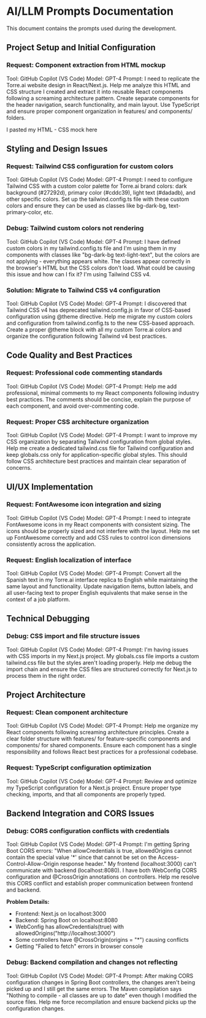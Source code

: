 # AI/LLM Prompts Documentation

This document contains the prompts used during the development.

## Project Setup and Initial Configuration


### **Request: Component extraction from HTML mockup**
Tool: GitHub Copilot (VS Code)
Model: GPT-4
Prompt: I need to replicate the Torre.ai website design in React/Next.js. Help me analyze this HTML and CSS structure I created and extract it into reusable React components following a screaming architecture pattern. Create separate components for the header navigation, search functionality, and main layout. Use TypeScript and ensure proper component organization in features/ and components/ folders.

I pasted my HTML - CSS mock here

## Styling and Design Issues

### **Request: Tailwind CSS configuration for custom colors**
Tool: GitHub Copilot (VS Code)
Model: GPT-4
Prompt: I need to configure Tailwind CSS with a custom color palette for Torre.ai brand colors: dark background (#27292d), primary color (#cddc39), light text (#dadadb), and other specific colors. Set up the tailwind.config.ts file with these custom colors and ensure they can be used as classes like bg-dark-bg, text-primary-color, etc.

### **Debug: Tailwind custom colors not rendering**
Tool: GitHub Copilot (VS Code)
Model: GPT-4
Prompt: I have defined custom colors in my tailwind.config.ts file and I'm using them in my components with classes like "bg-dark-bg text-light-text", but the colors are not applying - everything appears white. The classes appear correctly in the browser's HTML but the CSS colors don't load. What could be causing this issue and how can I fix it? I'm using Tailwind CSS v4.

### **Solution: Migrate to Tailwind CSS v4 configuration**
Tool: GitHub Copilot (VS Code)
Model: GPT-4
Prompt: I discovered that Tailwind CSS v4 has deprecated tailwind.config.js in favor of CSS-based configuration using @theme directive. Help me migrate my custom colors and configuration from tailwind.config.ts to the new CSS-based approach. Create a proper @theme block with all my custom Torre.ai colors and organize the configuration following Tailwind v4 best practices.

## Code Quality and Best Practices

### **Request: Professional code commenting standards**
Tool: GitHub Copilot (VS Code)
Model: GPT-4
Prompt: Help me add professional, minimal comments to my React components following industry best practices. The comments should be concise, explain the purpose of each component, and avoid over-commenting  code.

### **Request: Proper CSS architecture organization**
Tool: GitHub Copilot (VS Code)
Model: GPT-4
Prompt: I want to improve my CSS organization by separating Tailwind configuration from global styles. Help me create a dedicated tailwind.css file for Tailwind configuration and keep globals.css only for application-specific global styles. This should follow CSS architecture best practices and maintain clear separation of concerns.

## UI/UX Implementation

### **Request: FontAwesome icon integration and sizing**
Tool: GitHub Copilot (VS Code)
Model: GPT-4
Prompt: I need to integrate FontAwesome icons in my React components with consistent sizing. The icons should be properly sized and not interfere with the layout. Help me set up FontAwesome correctly and add CSS rules to control icon dimensions consistently across the application.


### **Request: English localization of interface**
Tool: GitHub Copilot (VS Code)
Model: GPT-4
Prompt: Convert all the Spanish text in my Torre.ai interface replica to English while maintaining the same layout and functionality. Update navigation items, button labels, and all user-facing text to proper English equivalents that make sense in the context of a job platform.

## Technical Debugging


### **Debug: CSS import and file structure issues**
Tool: GitHub Copilot (VS Code)
Model: GPT-4
Prompt: I'm having issues with CSS imports in my Next.js project. My globals.css file imports a custom tailwind.css file but the styles aren't loading properly. Help me debug the import chain and ensure the CSS files are structured correctly for Next.js to process them in the right order.

## Project Architecture

### **Request: Clean component architecture**
Tool: GitHub Copilot (VS Code)
Model: GPT-4
Prompt: Help me organize my React components following screaming architecture principles. Create a clear folder structure with features/ for feature-specific components and components/ for shared components. Ensure each component has a single responsibility and follows React best practices for a professional codebase.

### **Request: TypeScript configuration optimization**
Tool: GitHub Copilot (VS Code)
Model: GPT-4
Prompt: Review and optimize my TypeScript configuration for a Next.js project. Ensure proper type checking, imports, and that all components are properly typed.

## Backend Integration and CORS Issues

### **Debug: CORS configuration conflicts with credentials**
Tool: GitHub Copilot (VS Code)
Model: GPT-4
Prompt: I'm getting Spring Boot CORS errors: "When allowCredentials is true, allowedOrigins cannot contain the special value '*' since that cannot be set on the Access-Control-Allow-Origin response header." My frontend (localhost:3000) can't communicate with backend (localhost:8080). I have both WebConfig CORS configuration and @CrossOrigin annotations on controllers. Help me resolve this CORS conflict and establish proper communication between frontend and backend.

**Problem Details:**
- Frontend: Next.js on localhost:3000
- Backend: Spring Boot on localhost:8080  
- WebConfig has allowCredentials(true) with allowedOrigins("http://localhost:3000")
- Some controllers have @CrossOrigin(origins = "*") causing conflicts
- Getting "Failed to fetch" errors in browser console


### **Debug: Backend compilation and changes not reflecting**
Tool: GitHub Copilot (VS Code)
Model: GPT-4
Prompt: After making CORS configuration changes in Spring Boot controllers, the changes aren't being picked up and I still get the same errors. The Maven compilation says "Nothing to compile - all classes are up to date" even though I modified the source files. Help me force recompilation and ensure backend picks up the configuration changes.
